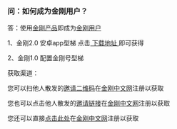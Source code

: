 ### 问：如何成为金刚用户？

答：使用[金刚产品](https://a2zitpro.github.io/web/金刚产品)即成为[金刚用户](https://a2zitpro.github.io/web/金刚用户)

1、金刚2.0 安卓app型梯
点击[ 下载地址 ]()即可获得

2、金刚1.0 配置金刚号型梯

获取渠道：

您可以扫他人散发的[邀请二维码](https://a2zitpro.github.io/web/)在[金刚中文网](https://a2zitpro.github.io/web/金刚中文网)注册以获取

您也可以点击他人散发的[邀请链接](https://a2zitpro.github.io/web/)在[金刚中文网](https://a2zitpro.github.io/web/金刚中文网)注册以获取

您还可以直接[点击此处]()在[金刚中文网](https://a2zitpro.github.io/web/金刚中文网)注册以获取
